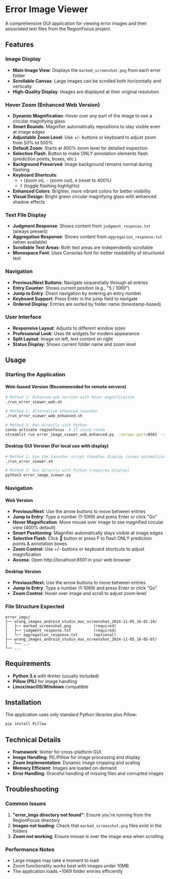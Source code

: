 # Error Image Viewer

A comprehensive GUI application for viewing error images and their associated text files from the RegionFocus project.

## Features

### Image Display
- **Main Image View**: Displays the `marked_screenshot.png` from each error folder
- **Scrollable Canvas**: Large images can be scrolled both horizontally and vertically
- **High-Quality Display**: Images are displayed at their original resolution

### Hover Zoom (Enhanced Web Version)
- **Dynamic Magnification**: Hover over any part of the image to see a circular magnifying glass
- **Smart Bounds**: Magnifier automatically repositions to stay visible even at image edges
- **Adjustable Zoom Level**: Use +/- buttons or keyboard to adjust zoom from 50% to 500%
- **Default Zoom**: Starts at 400% zoom level for detailed inspection
- **Selective Flash**: Button to make ONLY annotation elements flash (prediction points, boxes, etc.)
- **Background Preserved**: Image background remains normal during flashing
- **Keyboard Shortcuts**: 
  - `+` (zoom in), `-` (zoom out), `0` (reset to 400%)
  - `F` (toggle flashing highlights)
- **Enhanced Colors**: Brighter, more vibrant colors for better visibility
- **Visual Design**: Bright green circular magnifying glass with enhanced shadow effects

### Text File Display
- **Judgment Response**: Shows content from `judgment_response.txt` (always present)
- **Aggregation Response**: Shows content from `aggregation_response.txt` (when available)
- **Scrollable Text Areas**: Both text areas are independently scrollable
- **Monospace Font**: Uses Consolas font for better readability of structured text

### Navigation
- **Previous/Next Buttons**: Navigate sequentially through all entries
- **Entry Counter**: Shows current position (e.g., "5 / 1069")
- **Jump to Entry**: Direct navigation by entering an entry number
- **Keyboard Support**: Press Enter in the jump field to navigate
- **Ordered Display**: Entries are sorted by folder name (timestamp-based)

### User Interface
- **Responsive Layout**: Adjusts to different window sizes
- **Professional Look**: Uses ttk widgets for modern appearance
- **Split Layout**: Image on left, text content on right
- **Status Display**: Shows current folder name and zoom level

## Usage

### Starting the Application

#### Web-based Version (Recommended for remote servers)
```bash
# Method 1: Enhanced web version with hover magnification
./run_error_viewer_web.sh

# Method 2: Alternative enhanced launcher  
./run_error_viewer_web_enhanced.sh

# Method 3: Run directly with Python
conda activate regionfocus  # If using conda
streamlit run error_image_viewer_web_enhanced.py --server.port=8501 --server.address=0.0.0.0
```

#### Desktop GUI Version (For local use with display)
```bash
# Method 1: Use the launcher script (handles display issues automatically)
./run_error_viewer.sh

# Method 2: Run directly with Python (requires display)
python3 error_image_viewer.py
```

### Navigation

#### Web Version
- **Previous/Next**: Use the arrow buttons to move between entries
- **Jump to Entry**: Type a number (1-1069) and press Enter or click "Go"
- **Hover Magnification**: Move mouse over image to see magnified circular view (400% default)
- **Smart Positioning**: Magnifier automatically stays visible at image edges
- **Selective Flash**: Click 🔆 button or press F to flash ONLY prediction points & annotation boxes
- **Zoom Control**: Use +/- buttons or keyboard shortcuts to adjust magnification
- **Access**: Open http://localhost:8501 in your web browser

#### Desktop Version  
- **Previous/Next**: Use the arrow buttons to move between entries
- **Jump to Entry**: Type a number (1-1069) and press Enter or click "Go"
- **Zoom Control**: Hover over image and scroll to adjust zoom level

### File Structure Expected
```
error_imgs/
├── wrong_images_android_studio_mac_screenshot_2024-11-05_16-01-19/
│   ├── marked_screenshot.png          (required)
│   ├── judgment_response.txt          (required)
│   └── aggregation_response.txt       (optional)
├── wrong_images_android_studio_mac_screenshot_2024-11-05_16-05-07/
│   └── ...
└── ...
```

## Requirements

- **Python 3.x** with tkinter (usually included)
- **Pillow (PIL)** for image handling
- **Linux/macOS/Windows** compatible

## Installation

The application uses only standard Python libraries plus Pillow:

```bash
pip install Pillow
```

## Technical Details

- **Framework**: tkinter for cross-platform GUI
- **Image Handling**: PIL/Pillow for image processing and display
- **Zoom Implementation**: Dynamic image cropping and scaling
- **Memory Efficient**: Images are loaded on-demand
- **Error Handling**: Graceful handling of missing files and corrupted images

## Troubleshooting

### Common Issues
1. **"error_imgs directory not found"**: Ensure you're running from the RegionFocus directory
2. **Images not loading**: Check that `marked_screenshot.png` files exist in the folders
3. **Zoom not working**: Ensure mouse is over the image area when scrolling

### Performance Notes
- Large images may take a moment to load
- Zoom functionality works best with images under 10MB
- The application loads ~1069 folder entries efficiently

